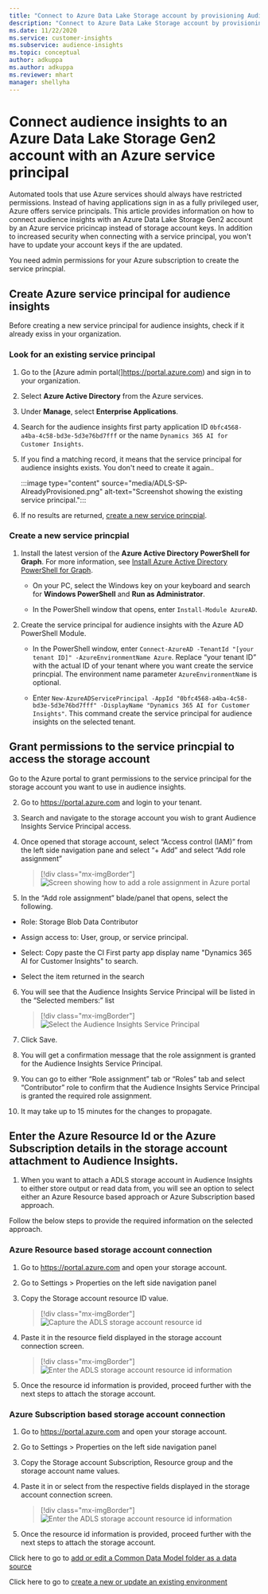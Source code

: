 ```yaml
---
title: "Connect to Azure Data Lake Storage account by provisioning Audience Insights Service Principal Name (SPN)"
description: "Connect to Azure Data Lake Storage account by provisioning Audience Insights Service Principal Name (SPN)."
ms.date: 11/22/2020
ms.service: customer-insights
ms.subservice: audience-insights
ms.topic: conceptual
author: adkuppa
ms.author: adkuppa
ms.reviewer: mhart
manager: shellyha
---
```


# Connect audience insights to an Azure Data Lake Storage Gen2 account with an Azure service principal

Automated tools that use Azure services should always have restricted permissions. Instead of having applications sign in as a fully privileged user, Azure offers service principals. This article provides information on how to connect audience insights with an Azure Data Lake Storage Gen2 account by an Azure service pricincap instead of storage account keys. 
In addition to increased security when connecting with a service principal, you won't have to update your account keys if the are updated.

You need admin permissions for your Azure subscription to create the service princpial.

## Create Azure service principal for audience insights

Before creating a new service principal for audience insights, check if it already exiss in your organization.

### Look for an existing service principal

1. Go to the [Azure admin portal(]https://portal.azure.com) and sign in to your organization.

2. Select **Azure Active Directory** from the Azure services.

3. Under **Manage**, select **Enterprise Applications**.

4. Search for the audience insights first party application ID `0bfc4568-a4ba-4c58-bd3e-5d3e76bd7fff` or the name `Dynamics 365 AI for Customer Insights`.

5. If you find a matching record, it means that the service principal for audience insights exists. You don't need to create it again..
   
   :::image type="content" source="media/ADLS-SP-AlreadyProvisioned.png" alt-text="Screenshot showing the existing service principal.":::
   
6. If no results are returned, [create a new service princpial](#create-a-new-service-princpial).

### Create a new service princpial

1. Install the latest version of the **Azure Active Directory PowerShell for Graph**. For more information, see [Install Azure Active Directory PowerShell for Graph](https://docs.microsoft.com/powershell/azure/active-directory/install-adv2).
   - On your PC, select the Windows key on your keyboard and search for **Windows PowerShell** and **Run as Administrator**.
   
   - In the PowerShell window that opens, enter `Install-Module AzureAD`.

2. Create the  service principal for audience insights with the Azure AD PowerShell Module.
   - In the PowerShell window, enter `Connect-AzureAD -TenantId "[your tenant ID]" -AzureEnvironmentName Azure`. Replace “your tenant ID” with the actual ID of your tenant where you want create the service princpial. The environment name parameter `AzureEnvironmentName` is optional.
  
   - Enter `New-AzureADServicePrincipal -AppId "0bfc4568-a4ba-4c58-bd3e-5d3e76bd7fff" -DisplayName "Dynamics 365 AI for Customer Insights"`. This command create the service principal for audience insights on the selected tenant.  

## Grant permissions to the service princpial to access the storage account

Go to the Azure portal to grant permissions to the service principal for the storage account you want to use in audience insights.

2. Go to https://portal.azure.com and login to your tenant.

3. Search and navigate to the storage account you wish to grant Audience Insights Service Principal access.

4. Once opened that storage account, select “Access control (IAM)” from the left side navigation pane and select “+ Add” and select “Add role assignment”
   > [!div class="mx-imgBorder"]
   > ![Screen showing how to add a role assignment in Azure portal](media/ADLS-SP-AddRoleAssignment.png)
   
5. In the “Add role assignment” blade/panel that opens, select the following.
- Role: Storage Blob Data Contributor

- Assign access to: User, group, or service principal.

- Select: Copy paste the CI First party app display name "Dynamics 365 AI for Customer Insights" to search.

- Select the item returned in the search

6. You will see that the Audience Insights Service Principal will be listed in the “Selected members:” list
   > [!div class="mx-imgBorder"]
   > ![Select the Audience Insights Service Principal](media/ADLS-SP-SelectSP.png)
   
7.	Click Save.

8.	You will get a confirmation message that the role assignment is granted for the Audience Insights Service Principal.

9.	You can go to either “Role assignment” tab or “Roles” tab and select “Contributor” role to confirm that the Audience Insights Service Principal is granted the required role assignment.

10.	It may take up to 15 minutes for the changes to propagate.

## Enter the Azure Resource Id or the Azure Subscription details in the storage account attachment to Audience Insights.

1. When you want to attach a ADLS storage account in Audience Insights to either store output or read data from, you will see an option to select either an Azure Resource based approach or Azure Subscription based approach.

Follow the below steps to provide the required information on the selected approach.

### Azure Resource based storage account connection

1. Go to https://portal.azure.com and open your storage account.

2. Go to Settings > Properties on the left side navigation panel

3. Copy the Storage account resource ID value.
   > [!div class="mx-imgBorder"]
   > ![Capture the ADLS storage account resource id](media/ADLS-SP-ResourceId.png)

4. Paste it in the resource field displayed in the storage account connection screen.
   > [!div class="mx-imgBorder"]
   > ![Enter the ADLS storage account resource id information](media/ADLS-SP-ResourceIdConnection.png)
   
5. Once the resource id information is provided, proceed further with the next steps to attach the storage account.

### Azure Subscription based storage account connection

1. Go to https://portal.azure.com and open your storage account.

2. Go to Settings > Properties on the left side navigation panel

3. Copy the Storage account Subscription, Resource group and the storage account name values.

4. Paste it in or select from the respective fields displayed in the storage account connection screen.
   > [!div class="mx-imgBorder"]
   > ![Enter the ADLS storage account resource id information](media/ADLS-SP-SubscriptionConnection.png)
   
 5. Once the resource id information is provided, proceed further with the next steps to attach the storage account.
 
 Click here to go to [add or edit a Common Data Model folder as a data source](connect-common-data-model.md)
 
 Click here to go to [create a new or update an existing environment](manage-environments.md#create-an-environment-in-an-existing-organization)
 
